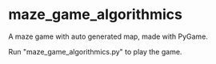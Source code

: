 # maze_game_algorithmics
A maze game with auto generated map, made with PyGame.

Run "maze_game_algorithmics.py" to play the game.

